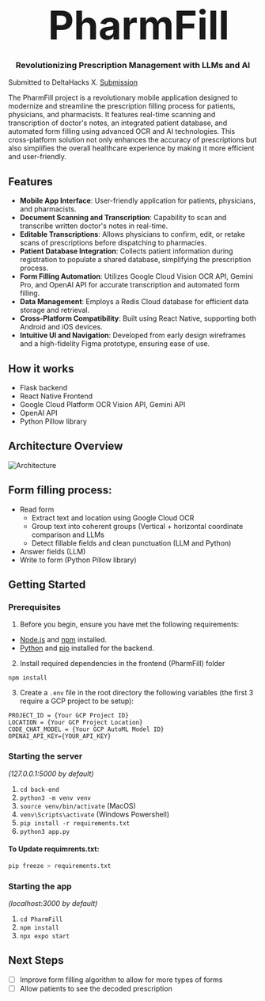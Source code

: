 <div align="center">
    <div id="user-content-toc">
      <ul>
          <summary><h1 style="display: inline-block; margin-bottom:0px; font-size:60pt;">PharmFill</h1></summary>
      </ul>
    </div>
    <h3>Revolutionizing Prescription Management with LLMs and AI</h3>
<!--     <h4><i>xxx</i></h4> -->
</div>

Submitted to DeltaHacks X. [Submission](https://devpost.com/software/pharmfill)

The PharmFill project is a revolutionary mobile application designed to modernize and streamline the prescription filling process for patients, physicians, and pharmacists. It features real-time scanning and transcription of doctor's notes, an integrated patient database, and automated form filling using advanced OCR and AI technologies. This cross-platform solution not only enhances the accuracy of prescriptions but also simplifies the overall healthcare experience by making it more efficient and user-friendly.

## Features
- **Mobile App Interface**: User-friendly application for patients, physicians, and pharmacists.
- **Document Scanning and Transcription**: Capability to scan and transcribe written doctor's notes in real-time.
- **Editable Transcriptions**: Allows physicians to confirm, edit, or retake scans of prescriptions before dispatching to pharmacies.
- **Patient Database Integration**: Collects patient information during registration to populate a shared database, simplifying the prescription process.
- **Form Filling Automation**: Utilizes Google Cloud Vision OCR API, Gemini Pro, and OpenAI API for accurate transcription and automated form filling.
- **Data Management**: Employs a Redis Cloud database for efficient data storage and retrieval.
- **Cross-Platform Compatibility**: Built using React Native, supporting both Android and iOS devices.
- **Intuitive UI and Navigation**: Developed from early design wireframes and a high-fidelity Figma prototype, ensuring ease of use.



## How it works
- Flask backend
- React Native Frontend
- Google Cloud Platform OCR Vision API, Gemini API
- OpenAI API
- Python Pillow library


## Architecture Overview
![Architecture](https://github.com/AkkuB0Y/PharmFill/tree/main/PharmFill/assets/architecture.png)

## Form filling process:
- Read form
  - Extract text and location using Google Cloud OCR
  - Group text into coherent groups (Vertical + horizontal coordinate comparison and LLMs
  - Detect fillable fields and clean punctuation (LLM and Python)
- Answer fields (LLM)
- Write to form (Python Pillow library)

## Getting Started

### Prerequisites
1. Before you begin, ensure you have met the following requirements:
- [Node.js](https://nodejs.org/) and [npm](https://www.npmjs.com/) installed.
- [Python](https://www.python.org/) and [pip](https://pip.pypa.io/en/stable/) installed for the backend.

2. Install required dependencies in the frontend (PharmFill) folder
```
npm install
```

3. Create a `.env` file in the root directory the following variables (the first 3 require a GCP project to be setup):
```
PROJECT_ID = {Your GCP Project ID}
LOCATION = {Your GCP Project Location}
CODE_CHAT_MODEL = {Your GCP AutoML Model ID}
OPENAI_API_KEY={YOUR_API_KEY}
```

### Starting the server

_(127.0.0.1:5000 by default)_

1. `cd back-end`
2. `python3 -m venv venv`
3. `source venv/bin/activate` (MacOS)
4. `venv\Scripts\activate` (Windows Powershell)
5. `pip install -r requirements.txt`
6. `python3 app.py`

#### To Update requimrents.txt:
```python
pip freeze > requirements.txt
```

### Starting the app

_(localhost:3000 by default)_

1. `cd PharmFill`
2. `npm install`
3. `npx expo start`


## Next Steps
- [ ] Improve form filling algorithm to allow for more types of forms
- [ ] Allow patients to see the decoded prescription
